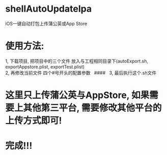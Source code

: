 # shellAutoUpdateIpa

iOS一键自动打包上传蒲公英或App Store


# 使用方法:

 1, 下载项目, 把项目中的三个文件 放入与工程相同目录下(autoExport.sh,  exportAppstore.plist,  exportTest.plist)  
 2, 再修改当前文件 四个#号开头的配置参数   ####  
 3, 最后执行这个.sh文件  

# 这里只上传蒲公英与AppStore, 如果需要上其他第三平台, 需要修改其他平台的上传方式即可!

# 完成!!!
